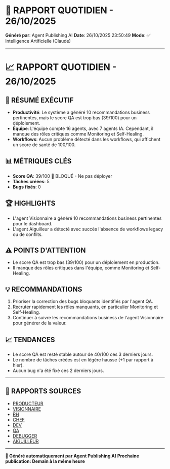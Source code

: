 # 📰 RAPPORT QUOTIDIEN - 26/10/2025

**Généré par**: Agent Publishing AI
**Date**: 26/10/2025 23:50:49
**Mode**: ✅ Intelligence Artificielle (Claude)

---

# 📈 RAPPORT QUOTIDIEN - 26/10/2025

## 🎯 RÉSUMÉ EXÉCUTIF

- **Productivité**: Le système a généré 10 recommandations business pertinentes, mais le score QA est trop bas (39/100) pour un déploiement.
- **Équipe**: L'équipe compte 16 agents, avec 7 agents IA. Cependant, il manque des rôles critiques comme Monitoring et Self-Healing.
- **Workflows**: Aucun problème détecté dans les workflows, qui affichent un score de santé de 100/100.

## 📊 MÉTRIQUES CLÉS

- **Score QA**: 39/100 🔴 BLOQUÉ - Ne pas déployer
- **Tâches créées**: 5
- **Bugs fixés**: 0

## 🏆 HIGHLIGHTS

- L'agent Visionnaire a généré 10 recommandations business pertinentes pour le dashboard.
- L'agent Aiguilleur a détecté avec succès l'absence de workflows legacy ou de conflits.

## ⚠️ POINTS D'ATTENTION 

- Le score QA est trop bas (39/100) pour un déploiement en production.
- Il manque des rôles critiques dans l'équipe, comme Monitoring et Self-Healing.

## 💡 RECOMMANDATIONS

1. Prioriser la correction des bugs bloquants identifiés par l'agent QA.
2. Recruter rapidement les rôles manquants, en particulier Monitoring et Self-Healing.
3. Continuer à suivre les recommandations business de l'agent Visionnaire pour générer de la valeur.

## 📈 TENDANCES

- Le score QA est resté stable autour de 40/100 ces 3 derniers jours.
- Le nombre de tâches créées est en légère hausse (+1 par rapport à hier).
- Aucun bug n'a été fixé ces 2 derniers jours.

---

## 📎 RAPPORTS SOURCES

- [PRODUCTEUR](RAPPORT-AGENT-PRODUCTEUR-AI.md)
- [VISIONNAIRE](RAPPORT-AGENT-VISIONNAIRE-AI.md)
- [RH](RAPPORT-AGENT-RH-AI.md)
- [CHEF](RAPPORT-AGENT-CHEF-AI.md)
- [DEV](RAPPORT-AGENT-DEV.md)
- [QA](RAPPORT-AGENT-QA.md)
- [DEBUGGER](RAPPORT-AGENT-DEBUGGER.md)
- [AIGUILLEUR](RAPPORT-AGENT-AIGUILLEUR-AI.md)

---

**🤖 Généré automatiquement par Agent Publishing AI**
**Prochaine publication: Demain à la même heure**

